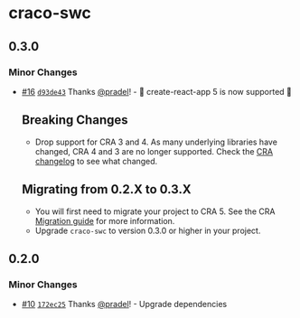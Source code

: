 # craco-swc

## 0.3.0

### Minor Changes

- [#16](https://github.com/pradel/create-react-app-swc/pull/16) [`d93de43`](https://github.com/pradel/create-react-app-swc/commit/d93de43bce06bc7e9c87c2b7d165f9922d82e622) Thanks [@pradel](https://github.com/pradel)! - 🚀 create-react-app 5 is now supported 🚀

  ## Breaking Changes

  - Drop support for CRA 3 and 4. As many underlying libraries have changed, CRA 4 and 3 are no longer supported. Check the [CRA changelog](https://github.com/facebook/create-react-app/releases/tag/v5.0.0) to see what changed.

  ## Migrating from 0.2.X to 0.3.X

  - You will first need to migrate your project to CRA 5. See the CRA [Migration guide](https://github.com/facebook/create-react-app/releases/tag/v5.0.0) for more information.
  - Upgrade `craco-swc` to version 0.3.0 or higher in your project.

## 0.2.0

### Minor Changes

- [#10](https://github.com/pradel/create-react-app-swc/pull/10) [`172ec25`](https://github.com/pradel/create-react-app-swc/commit/172ec25a10f8eb2e42bde36e7f3e4d264e23aec4) Thanks [@pradel](https://github.com/pradel)! - Upgrade dependencies
